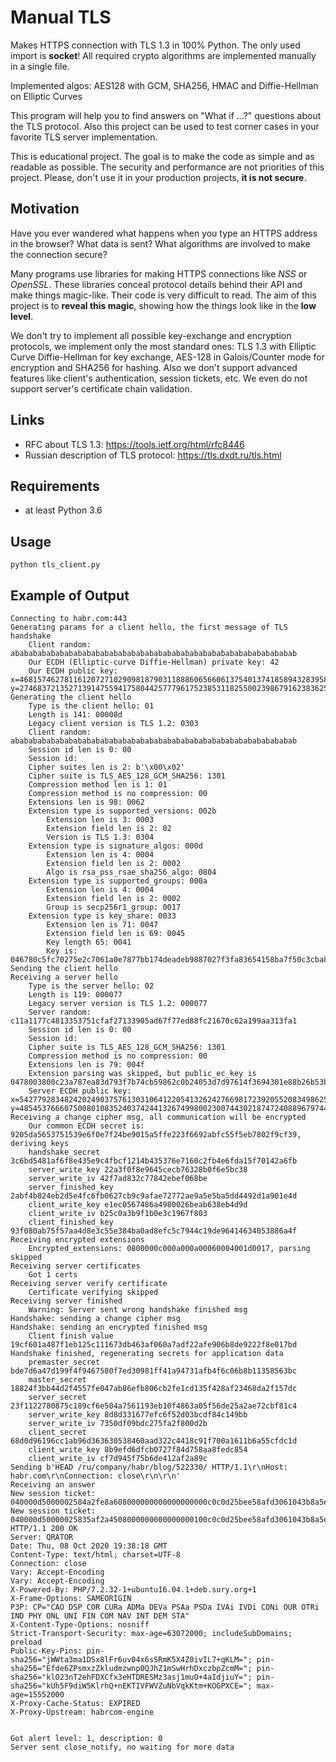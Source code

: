 # Manual TLS #

Makes HTTPS connection with TLS 1.3 in 100% Python. The only used import is
**socket**! All required crypto algorithms are implemented manually in a
single file.

Implemented algos: AES128 with GCM, SHA256, HMAC and Diffie-Hellman on
Elliptic Curves

This program will help you to find answers on "What if ...?" questions about
the TLS protocol. Also this project can be used to test corner cases in your
favorite TLS server implementation.

This is educational project. The goal is to make the code as simple and
as readable as possible. The security and performance are not priorities of
this project. Please, don't use it in your production projects, **it
is not secure**.

## Motivation ##

Have you ever wandered what happens when you type an HTTPS address in
the browser? What data is sent? What algorithms are involved to make the
connection secure?

Many programs use libraries for making HTTPS connections like *NSS* or
*OpenSSL*. These libraries conceal protocol details behind their API and make
things magic-like. Their code is very difficult to read. The aim of this
project is to **reveal this magic**, showing how the things look like in
the **low level**.

We don't try to implement all possible key-exchange and encryption protocols,
we implement only the most standard ones: TLS 1.3 with Elliptic Curve
Diffie-Hellman for key exchange, AES-128 in Galois/Counter mode for encryption
and SHA256 for hashing. Also we don't support advanced features like client's
authentication, session tickets, etc. We even do not support server's
certificate chain validation.

## Links ##

* RFC about TLS 1.3: https://tools.ietf.org/html/rfc8446
* Russian description of TLS protocol: https://tls.dxdt.ru/tls.html

## Requirements ##

* at least Python 3.6

## Usage ##

    python tls_client.py

## Example of Output ##

    Connecting to habr.com:443
    Generating params for a client hello, the first message of TLS handshake
        Client random: abababababababababababababababababababababababababababababababab
        Our ECDH (Elliptic-curve Diffie-Hellman) private key: 42
        Our ECDH public key: x=46815746278116120727102909818790311888606566061375401374185894328395891209484 y=27468372135271391475594175804425777961752385311825500239867916238362509316710
    Generating the client hello
        Type is the client hello: 01
        Length is 141: 00008d
        Legacy client version is TLS 1.2: 0303
        Client random: abababababababababababababababababababababababababababababababab
        Session id len is 0: 00
        Session id:
        Cipher suites len is 2: b'\x00\x02'
        Cipher suite is TLS_AES_128_GCM_SHA256: 1301
        Compression method len is 1: 01
        Compression method is no compression: 00
        Extensions len is 98: 0062
        Extension type is supported_versions: 002b
            Extension len is 3: 0003
            Extension field len is 2: 02
            Version is TLS 1.3: 0304
        Extension type is signature_algos: 000d
            Extension len is 4: 0004
            Extension field len is 2: 0002
            Algo is rsa_pss_rsae_sha256_algo: 0804
        Extension type is supported_groups: 000a
            Extension len is 4: 0004
            Extension field len is 2: 0002
            Group is secp256r1_group: 0017
        Extension type is key_share: 0033
            Extension len is 71: 0047
            Extension field len is 69: 0045
            Key length 65: 0041
            Key is: 046780c5fc70275e2c7061a0e7877bb174deadeb9887027f3fa83654158ba7f50c3cba8c34bc35d20e81f730ac1c7bd6d661a942f90c6a9ca55c512f9e4a001266
    Sending the client hello
    Receiving a server hello
        Type is the server hello: 02
        Length is 119: 000077
        Legacy server version is TLS 1.2: 000077
        Server random: c11a1177c4813353751cfaf27133905ad67f77ed88fc21670c62a199aa313fa1
        Session id len is 0: 00
        Session id:
        Cipher suite is TLS_AES_128_GCM_SHA256: 1301
        Compression method is no compression: 00
        Extensions len is 79: 004f
        Extension parsing was skipped, but public_ec_key is 0478003800c23a787ea83d793f7b74cb59862c0b24053d7d97614f3694301e88b26b53b5a0f99438551dad252dd63c50bac255eac741269f91b1596b77a577d57b
        Server ECDH public key: x=54277928348242024903757613031064122054132624276698172392055208349862522161330 y=48545376660750080108352403742441326749980023007443021874724088967974482335099
    Receiving a change cipher msg, all communication will be encrypted
        Our common ECDH secret is: 9205da5653751539e6f0e7f24be9015a5ffe223f6692abfc55f5eb7802f9cf39, deriving keys
        handshake_secret 3c6bd5481af6f8e435e9c4fbcf1214b435376e7160c2fb4e6fda15f70142a6fb
        server_write_key 22a3f0f8e9645cecb76328b0f6e5bc38
        server_write_iv 42f7ad832c77842ebef068be
        server_finished_key 2abf4b824eb2d5e4fc6fb0627cb9c9afae72772ae9a5e5ba5dd4492d1a901e4d
        client_write_key e1ec0567486a4980026beab638eb4d9d
        client_write_iv b25c0a3b9f1b0e3c1967f803
        client_finished_key 93f080ab75f57aa4d8e3c55e384ba0ad8efc5c7944c19de96414634053886a4f
    Receiving encrypted extensions
        Encrypted_extensions: 0800000c000a000a00060004001d0017, parsing skipped
    Receiving server certificates
        Got 1 certs
    Receiving server verify certificate
        Certificate verifying skipped
    Receiving server finished
        Warning: Server sent wrong handshake finished msg
    Handshake: sending a change cipher msg
    Handshake: sending an encrypted finished msg
        Client finish value 19cf601a487f1eb125c111673db463af060a7adf22afe906b8de9222f8e017bd
    Handshake finished, regenerating secrets for application data
        premaster_secret bde7d6a47d199f4f9467580f7ed30981ff41a94731afb4f6c06b8b11358563bc
        master_secret 18824f3bb44d2f4557fe047ab86efb806cb2fe1cd135f428af23468da2f157dc
        server_secret 23f1122780875c189cf6e504a7561193eb10f4863a05f56de25a2ae72cbf81c4
        server_write_key 8d8d331677efc6f52d03bcdf84c149bb
        server_write_iv 7350df09bdc275fa2f800d2b
        client_secret 68d0d96196cc1ab96d363630538460aad322c4418c91f700a1611b6a55cfdc1d
        client_write_key 8b9efd6dfcb0727f84d758aa8fedc854
        client_write_iv cf7d945f75b6de412af2a89c
    Sending b'HEAD /ru/company/habr/blog/522330/ HTTP/1.1\r\nHost: habr.com\r\nConnection: close\r\n\r\n'
    Receiving an answer
    New session ticket: 040000d5000002584a2fe8a608000000000000000000c0c0d25bee58afd3061043b8a5e218aec437a09d4b4dd387774bb7fe80f9ceeb97d1bc15a91ee8c63d3ce54e4028e19d35a51f304e0b924eebe17f402dea96d25f0f66124e7a6f9db7f688050b235d849f7e001ceb0d9efe6c6df0a64481c3f02a10e92408fd7d6322ed4a149562c1afbee454546f8220e0fd8a6783ad1e7e7328fbd450eb626ff725de8cbad4aed2c5d88ddf6209303cf85381e5a29760d561b01e5f71e81ed84d717db0e90d069e4769064c932f8c033c89947bcba3e7f9db930000
    New session ticket: 040000d50000025835af2a4508000000000000000100c0c0d25bee58afd3061043b8a5e218aec4789eb477a8cf2aa26e0519d869b2b5610958bef21421d71705f01a81aac0f3fe2a2fbe93b2c36520db5924ddd13cc4a609ccbece097e297894dd2b1b4ac0bf677bdda9a7c65eb3f5426118670092fd6d206b128302f370766d77a470971c188ba2c867b5f9519a57eed056d11f79b27f2b74d614f0db6b379b7956396daeab1038da321b7b351ef840eb5c032704e708aee0cbcadd73fc9f01ce7e40d4bf69a283c8f58114efce467de7377835d320fb0000
    HTTP/1.1 200 OK
    Server: QRATOR
    Date: Thu, 08 Oct 2020 19:38:18 GMT
    Content-Type: text/html; charset=UTF-8
    Connection: close
    Vary: Accept-Encoding
    Vary: Accept-Encoding
    X-Powered-By: PHP/7.2.32-1+ubuntu16.04.1+deb.sury.org+1
    X-Frame-Options: SAMEORIGIN
    P3P: CP="CAO DSP COR CURa ADMa DEVa PSAa PSDa IVAi IVDi CONi OUR OTRi IND PHY ONL UNI FIN COM NAV INT DEM STA"
    X-Content-Type-Options: nosniff
    Strict-Transport-Security: max-age=63072000; includeSubDomains; preload
    Public-Key-Pins: pin-sha256="jWWta3ma1DSx8lFr6uv04x6sSRmK5X4Z0ivIL7+qKLM="; pin-sha256="Efde6ZPsmxzZkludmzwnp0QJhZ1mSwHrhDxczbpZcmM="; pin-sha256="klO23nT2ehFDXCfx3eHTDRESMz3asj1muO+4aIdjiuY="; pin-sha256="kUh5F9diW5KlrhQ+nEKTIVFWVZuNbVqkKtm+KOGPXCE="; max-age=15552000
    X-Proxy-Cache-Status: EXPIRED
    X-Proxy-Upstream: habrcom-engine


    Got alert level: 1, description: 0
    Server sent close_notify, no waiting for more data
